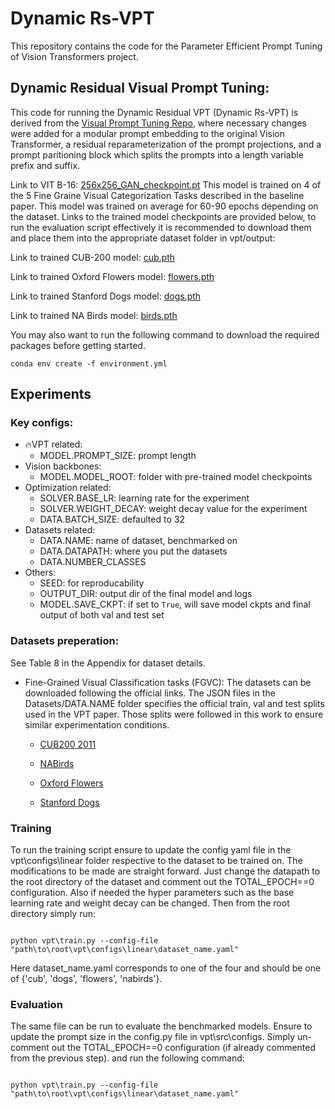 # Dynamic Rs-VPT

This repository contains the code for the Parameter Efficient Prompt Tuning of Vision Transformers project.

## Dynamic Residual Visual Prompt Tuning:

This code for running the Dynamic Residual VPT (Dynamic Rs-VPT) is derived from the [Visual Prompt Tuning Repo](https://github.com/KMnP/vpt), where necessary changes were added for a modular prompt embedding to the original Vision Transformer, a residual reparameterization of the prompt projections, and a prompt paritioning block which splits the prompts into a length variable prefix and suffix.

Link to VIT B-16: [256x256_GAN_checkpoint.pt](https://drive.google.com/file/d/1qgfyvTK-pO4g3QmtEYrJwkfNq7ql6hra/view?usp=share_link)
This model is trained on 4 of the 5 Fine Graine Visual Categorization Tasks described in the baseline paper. This model was trained on average for 60-90 epochs depending on the dataset. Links to the trained model checkpoints are provided below, to run the evaluation script effectively it is recommended to download them and place them into the appropriate dataset folder in vpt/output:

Link to trained CUB-200 model: [cub.pth](https://drive.google.com/file/d/1zgdde1ud6goFQEeih64YTbdYbXRXFwB-/view?usp=sharing)

Link to trained Oxford Flowers model: [flowers.pth](https://drive.google.com/file/d/1pzaqEhIM3KDzGL_JukgPzNBrbAYZkxj6/view?usp=sharing)

Link to trained Stanford Dogs model: [dogs.pth](https://drive.google.com/file/d/1jFCZMkmZtUR_TPHi3S8SgH8vctOUIYtS/view?usp=sharing)

Link to trained NA Birds model: [birds.pth](https://drive.google.com/file/d/1YLowRhSP44vnxCj0GatWHd5te3XPtPaa/view?usp=sharing)

You may also want to run the following command to download the required packages before getting started.
```
conda env create -f environment.yml
```


## Experiments

### Key configs:

- 🔥VPT related:
  - MODEL.PROMPT_SIZE: prompt length
- Vision backbones:
  - MODEL.MODEL_ROOT: folder with pre-trained model checkpoints
- Optimization related: 
  - SOLVER.BASE_LR: learning rate for the experiment
  - SOLVER.WEIGHT_DECAY: weight decay value for the experiment
  - DATA.BATCH_SIZE: defaulted to 32
- Datasets related:
  - DATA.NAME: name of dataset, benchmarked on
  - DATA.DATAPATH: where you put the datasets
  - DATA.NUMBER_CLASSES
- Others:
  - SEED: for reproducability
  - OUTPUT_DIR: output dir of the final model and logs
  - MODEL.SAVE_CKPT: if set to `True`, will save model ckpts and final output of both val and test set

### Datasets preperation:

See Table 8 in the Appendix for dataset details. 

- Fine-Grained Visual Classification tasks (FGVC): The datasets can be downloaded following the official links. The JSON files in the Datasets/DATA.NAME folder specifies the official train, val and test splits used in the VPT paper. Those splits were followed in this work to ensure similar experimentation conditions.

  - [CUB200 2011](https://data.caltech.edu/records/65de6-vp158)

  - [NABirds](http://info.allaboutbirds.org/nabirds/)

  - [Oxford Flowers](https://www.robots.ox.ac.uk/~vgg/data/flowers/)

  - [Stanford Dogs](http://vision.stanford.edu/aditya86/ImageNetDogs/main.html)


### Training
To run the training script ensure to update the config yaml file in the vpt\configs\linear folder respective to the dataset to be trained on. The modifications to be made are straight forward. Just change the datapath to the root directory of the dataset and comment out the TOTAL_EPOCH==0 configuration. Also if needed the hyper parameters such as the base learning rate and weight decay can be changed. Then from the root directory simply run:

```

python vpt\train.py --config-file "path\to\root\vpt\configs\linear\dataset_name.yaml"

```
Here dataset_name.yaml corresponds to one of the four and should be one of {'cub', 'dogs', 'flowers', 'nabirds'}.
### Evaluation
The same file can be run to evaluate the benchmarked models. Ensure to update the prompt size in the config.py file in vpt\src\configs.  Simply un-comment out the TOTAL_EPOCH==0 configuration (if already commented from the previous step). and run the following command:

```

python vpt\train.py --config-file "path\to\root\vpt\configs\linear\dataset_name.yaml"

```
